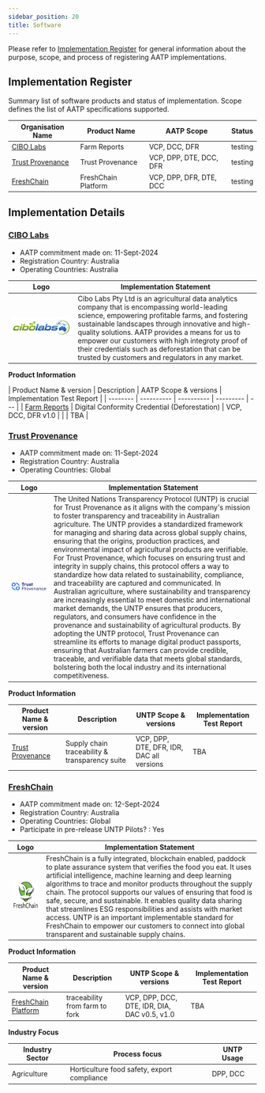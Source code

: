 ```yaml
---
sidebar_position: 20
title: Software
---
```


Please refer to [Implementation Register](index.md) for general information about the purpose, scope, and process of registering AATP implementations.

## Implementation Register

Summary list of software products and status of implementation. Scope defines the list of AATP specifications supported.

| Organisation Name   | Product Name       | AATP Scope   | Status    |
| ---- | ----- | --------- | --------- |
| [CIBO Labs](#cibo-labs) | Farm Reports     | VCP, DCC, DFR    |testing|
| [Trust Provenance](#trust-provenance)  | Trust Provenance     | VCP, DPP, DTE, DCC, DFR | testing|
| [FreshChain](#freshchain)   | FreshChain Platform   | VCP, DPP, DFR, DTE, DCC  | testing  |

## Implementation Details


### [CIBO Labs](https://www.cibolabs.com.au/)

- AATP commitment made on: 11-Sept-2024
- Registration Country: Australia
- Operating Countries: Australia

| Logo  | Implementation Statement    |
| ------ | ---|
| ![CIBO Logo](../../implementations/cibolabs.com.au/logo.png) | Cibo Labs Pty Ltd is an agricultural data analytics company that is encompassing world-leading science, empowering profitable farms, and fostering sustainable landscapes through innovative and high-quality solutions. AATP provides a means for us to empower our customers with high integroty proof of their credentials such as deforestation that can be trusted by customers and regulators in any market.|

**Product Information**

| Product Name & version  | Description    | AATP Scope & versions        | Implementation Test Report |
| -------- | ---------- | ---------- | --------- | --- |
| [Farm Reports](https://www.cibolabs.com.au/products/reports//) | Digital Conformity Credential (Deforestation) | VCP, DCC, DFR v1.0 | |      | TBA |

### [Trust Provenance](https://trustprovenance.com/)

- AATP commitment made on: 11-Sept-2024
- Registration Country: Australia
- Operating Countries: Global

| Logo     | Implementation Statement   |
| ---- | ------ |
| ![TP Logo](../../implementations/trustprovenance.com/logo.png) | The United Nations Transparency Protocol (UNTP) is crucial for Trust Provenance as it aligns with the company's mission to foster transparency and traceability in Australian agriculture. The UNTP provides a standardized framework for managing and sharing data across global supply chains, ensuring that the origins, production practices, and environmental impact of agricultural products are verifiable. For Trust Provenance, which focuses on ensuring trust and integrity in supply chains, this protocol offers a way to standardize how data related to sustainability, compliance, and traceability are captured and communicated. In Australian agriculture, where sustainability and transparency are increasingly essential to meet domestic and international market demands, the UNTP ensures that producers, regulators, and consumers have confidence in the provenance and sustainability of agricultural products. By adopting the UNTP protocol, Trust Provenance can streamline its efforts to manage digital product passports, ensuring that Australian farmers can provide credible, traceable, and verifiable data that meets global standards, bolstering both the local industry and its international competitiveness. |

**Product Information**

| Product Name & version       | Description  | UNTP Scope & versions   | Implementation Test Report |
| ----------- | ----------- | ----------- | -------- |
| [Trust Provenance](https://trustprovenance.com/) | Supply chain traceability & transparency suite | VCP, DPP, DTE, DFR, IDR, DAC all versions | TBA        |


### [FreshChain](https://freshchain.com.au/)

- AATP commitment made on: 12-Sept-2024
- Registration Country: Australia
- Operating Countries: Global
- Participate in pre-release UNTP Pilots? : Yes

| Logo   | Implementation Statement       |
| ------------ | ---- |
| ![Logo](../../implementations/freshchain.com.au/logo.png) | FreshChain is a fully integrated, blockchain enabled, paddock to plate assurance system that verifies the food you eat. It uses artificial intelligence, machine learning and deep learning algorithms to trace and monitor products throughout the supply chain. The protocol supports our values of ensuring that food is safe, secure, and sustainable. It enables quality data sharing that streamlines ESG responsibilities and assists with market access. UNTP is an important implementable standard for FreshChain to empower our customers to connect into global transparent and sustainable supply chains. |

**Product Information**

| Product Name & version     | Description  | UNTP Scope & versions | Implementation Test Report|
| ------- | ------ | ---------- | --------- |
| [FreshChain Platform](https://freshchain.com.au/) | traceability from farm to fork | VCP, DPP, DCC, DTE, IDR, DIA, DAC v0.5, v1.0 | TBA    |

**Industry Focus**

| Industry Sector | Process focus                               | UNTP Usage |
| --------------- | ------------------------------------------- | ---------- |
| Agriculture     | Horticulture food safety, export compliance | DPP, DCC   |

